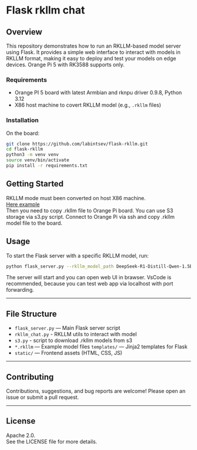 # Flask rkllm chat

## Overview

This repository demonstrates how to run an RKLLM-based model server using Flask. 
It provides a simple web interface to interact with models in RKLLM format, making it easy to deploy and test your models on edge devices. 
Orange Pi 5 with RK3588 supports only. 

### Requirements

- Orange PI 5 board with latest Armbian and rknpu driver 0.9.8, Python 3.12
- X86 host machine to covert RKLLM model (e.g., `.rkllm` files)


### Installation

On the board: 

```bash
git clone https://github.com/labintsev/flask-rkllm.git
cd flask-rkllm
python3 -m venv venv
source venv/bin/activate
pip install -r requirements.txt
```

## Getting Started 

RKLLM mode must been converted on host X86 machine.  
[Here example](https://github.com/labintsev/rknn-llm/blob/main/models/convert.py)  
Then you need to copy .rkllm file to Orange Pi board. 
You can use S3 storage via s3.py script. 
Connect to Orange Pi via ssh and copy .rkllm model file to the board. 

## Usage

To start the Flask server with a specific RKLLM model, run:

```bash
python flask_server.py --rkllm_model_path DeepSeek-R1-Distill-Qwen-1.5B_W8A8_RK3588.rkllm
```

The server will start and you can open web UI in brawser.
VsCode is recommended, because you can test web app via localhost with port forwarding. 

---

## File Structure

- `flask_server.py` — Main Flask server script
- `rkllm_chat.py` - RKLLM utils to interact with model
- `s3.py` - script to download .rkllm models from s3 
- `*.rkllm` — Example model files
   `templates/` — Jinja2 templates for Flask 
- `static/` — Frontend assets (HTML, CSS, JS)

---

## Contributing

Contributions, suggestions, and bug reports are welcome! Please open an issue or submit a pull request.

---

## License

Apache 2.0.  
See the LICENSE file for more details.
